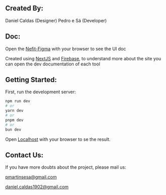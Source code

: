 ## Created By:
  Daniel Caldas (Designer)
  Pedro e Sá (Developer)

## Doc:
  Open the [Nefit-Figma](https://www.figma.com/file/udFg9OVkB3aekjwwzENsc8/Nefit-UFPR?type=design&node-id=1-3&mode=design&t=JWaHAfpQvqbn5ZMg-0) with your browser to see the UI doc

  Created using [NextJS](https://nextjs.org/) and [Firebase](https://firebase.google.com/), to understand more about the site you can open the dev documentation of each tool

## Getting Started:
  First, run the development server:

  ```bash
  npm run dev
  # or
  yarn dev
  # or
  pnpm dev
  # or
  bun dev
  ```

  Open [Localhost](http://localhost:3000) with your browser to se the result.

## Contact Us:
  If you have more doubts about the project, please mail us:

  pmartinsesa@gmail.com

  daniel.caldas1902@gmail.com
